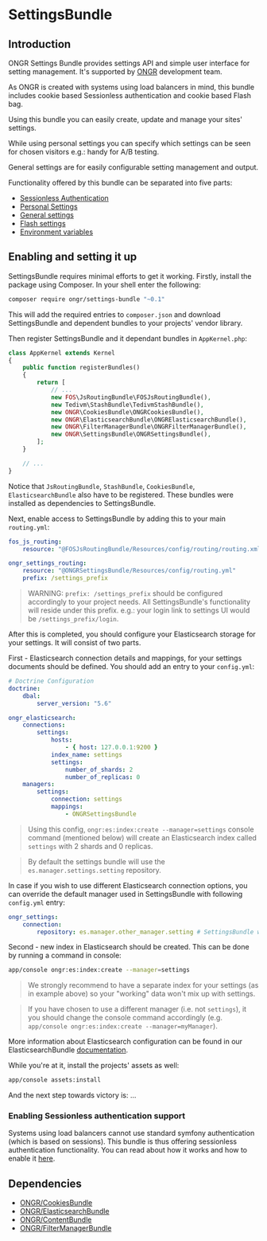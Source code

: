 # SettingsBundle


## Introduction

ONGR Settings Bundle provides settings API and simple user interface for setting management.
It's supported by [ONGR](http://ongr.io/) development team.

As ONGR is created with systems using load balancers in mind, this bundle includes cookie based Sessionless
authentication and cookie based Flash bag.

Using this bundle you can easily create, update and manage your sites' settings.

While using personal settings you can specify which settings can be seen for chosen visitors e.g.: handy for A/B testing.

General settings are for easily configurable setting management and output.

Functionality offered by this bundle can be separated into five parts:

 - [Sessionless Authentication](ongr_sessionless_authentication.md)
 - [Personal Settings](personal_settings.md)
 - [General settings](general_settings.md)
 - [Flash settings](flash_bag.md)
 - [Environment variables](env_variable.md)


## Enabling and setting it up

SettingsBundle requires minimal efforts to get it working. Firstly, install the package using Composer.
In your shell enter the following:

```bash
composer require ongr/settings-bundle "~0.1"
```

This will add the required entries to `composer.json` and download SettingsBundle and dependent bundles to your
projects' vendor library.

Then register SettingsBundle and it dependant bundles in `AppKernel.php`:

```php
class AppKernel extends Kernel
{
    public function registerBundles()
    {
        return [
            // ...
            new FOS\JsRoutingBundle\FOSJsRoutingBundle(),
            new Tedivm\StashBundle\TedivmStashBundle(),
            new ONGR\CookiesBundle\ONGRCookiesBundle(),
            new ONGR\ElasticsearchBundle\ONGRElasticsearchBundle(),
            new ONGR\FilterManagerBundle\ONGRFilterManagerBundle(),
            new ONGR\SettingsBundle\ONGRSettingsBundle(),
        ];
    }

    // ...
}
```

Notice that `JsRoutingBundle`, `StashBundle`, `CookiesBundle`, `ElasticsearchBundle`
also have to be registered. These bundles were installed as dependencies to SettingsBundle.

Next, enable access to SettingsBundle by adding this to your main `routing.yml`:

```yaml
fos_js_routing:
    resource: "@FOSJsRoutingBundle/Resources/config/routing/routing.xml"

ongr_settings_routing:
    resource: "@ONGRSettingsBundle/Resources/config/routing.yml"
    prefix: /settings_prefix
```

> WARNING: `prefix: /settings_prefix` should be configured accordingly to your project needs. All SettingsBundle's functionality will reside under this prefix. e.g.: your login link to settings UI would be `/settings_prefix/login`.

After this is completed, you should configure your Elasticsearch storage for your settings.
It will consist of two parts.

First - Elasticsearch connection details and mappings, for your settings documents should be defined.
You should add an entry to your `config.yml`:

```yaml
# Doctrine Configuration
doctrine:
    dbal:
        server_version: "5.6"

ongr_elasticsearch:
    connections:
        settings:
            hosts:
                - { host: 127.0.0.1:9200 }
            index_name: settings
            settings:
                number_of_shards: 2
                number_of_replicas: 0
    managers:
        settings:
            connection: settings
            mappings:
                - ONGRSettingsBundle
```

> Using this config, `ongr:es:index:create --manager=settings` console command (mentioned below) will create an Elasticsearch index called `settings` with 2 shards and 0 replicas.

> By default the settings bundle will use the `es.manager.settings.setting` repository.

In case if you wish to use different Elasticsearch connection options, you can override the default manager used in
SettingsBundle with following `config.yml` entry:

```yaml
ongr_settings:
    connection:
        repository: es.manager.other_manager.setting # SettingsBundle will use the "other_manager" manager.
```

Second - new index in Elasticsearch should be created.
This can be done by running a command in console:

```bash
app/console ongr:es:index:create --manager=settings
```

> We strongly recommend to have a separate index for your settings (as in example above) so your "working" data won't mix up with settings.

> If you have chosen to use a different manager (i.e. not `settings`), it you should change the console command accordingly (e.g. `app/console ongr:es:index:create --manager=myManager`).

More information about Elasticsearch configuration can be found in our ElasticsearchBundle [documentation](http://ongr.readthedocs.org/en/latest/components/ElasticsearchBundle/index.html).

While you're at it, install the projects' assets as well:

```bash
app/console assets:install
```

And the next step towards victory is: ...


### Enabling Sessionless authentication support

Systems using load balancers cannot use standard symfony authentication (which is based on sessions).
This bundle is thus offering sessionless authentication functionality. You can read about how it works and how
to enable it [here](ongr_sessionless_authentication.md).


## Dependencies

- [ONGR/CookiesBundle](https://github.com/ongr-io/CookiesBundle)
- [ONGR/ElasticsearchBundle](https://github.com/ongr-io/ElasticsearchBundle)
- [ONGR/ContentBundle](https://github.com/ongr-io/ContentBundle)
- [ONGR/FilterManagerBundle](https://github.com/ongr-io/FilterManagerBundle)
